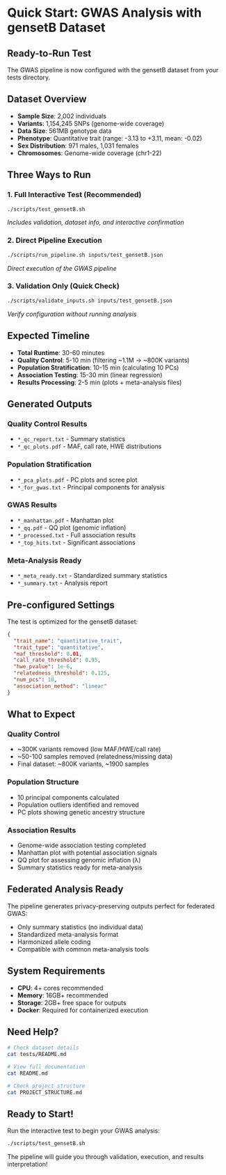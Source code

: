 # Quick Start: GWAS Analysis with gensetB Dataset

## Ready-to-Run Test

The GWAS pipeline is now configured with the gensetB dataset from your tests directory.

## Dataset Overview

- **Sample Size**: 2,002 individuals
- **Variants**: 1,154,245 SNPs (genome-wide coverage)
- **Data Size**: 561MB genotype data
- **Phenotype**: Quantitative trait (range: -3.13 to +3.11, mean: -0.02)
- **Sex Distribution**: 971 males, 1,031 females
- **Chromosomes**: Genome-wide coverage (chr1-22)

## Three Ways to Run

### 1. Full Interactive Test (Recommended)
```bash
./scripts/test_gensetB.sh
```
*Includes validation, dataset info, and interactive confirmation*

### 2. Direct Pipeline Execution
```bash
./scripts/run_pipeline.sh inputs/test_gensetB.json
```
*Direct execution of the GWAS pipeline*

### 3. Validation Only (Quick Check)
```bash
./scripts/validate_inputs.sh inputs/test_gensetB.json
```
*Verify configuration without running analysis*

## Expected Timeline

- **Total Runtime**: 30-60 minutes
- **Quality Control**: 5-10 min (filtering ~1.1M → ~800K variants)
- **Population Stratification**: 10-15 min (calculating 10 PCs)
- **Association Testing**: 15-30 min (linear regression)
- **Results Processing**: 2-5 min (plots + meta-analysis files)

## Generated Outputs

### Quality Control Results
- `*_qc_report.txt` - Summary statistics
- `*_qc_plots.pdf` - MAF, call rate, HWE distributions

### Population Stratification
- `*_pca_plots.pdf` - PC plots and scree plot
- `*_for_gwas.txt` - Principal components for analysis

### GWAS Results
- `*_manhattan.pdf` - Manhattan plot
- `*_qq.pdf` - QQ plot (genomic inflation)
- `*_processed.txt` - Full association results
- `*_top_hits.txt` - Significant associations

### Meta-Analysis Ready
- `*_meta_ready.txt` - Standardized summary statistics
- `*_summary.txt` - Analysis report

## Pre-configured Settings

The test is optimized for the gensetB dataset:

```json
{
  "trait_name": "quantitative_trait",
  "trait_type": "quantitative",
  "maf_threshold": 0.01,
  "call_rate_threshold": 0.95,
  "hwe_pvalue": 1e-6,
  "relatedness_threshold": 0.125,
  "num_pcs": 10,
  "association_method": "linear"
}
```

## What to Expect

### Quality Control
- ~300K variants removed (low MAF/HWE/call rate)
- ~50-100 samples removed (relatedness/missing data)
- Final dataset: ~800K variants, ~1900 samples

### Population Structure
- 10 principal components calculated
- Population outliers identified and removed
- PC plots showing genetic ancestry structure

### Association Results
- Genome-wide association testing completed
- Manhattan plot with potential association signals
- QQ plot for assessing genomic inflation (λ)
- Summary statistics ready for meta-analysis

## Federated Analysis Ready

The pipeline generates privacy-preserving outputs perfect for federated GWAS:
- Only summary statistics (no individual data)
- Standardized meta-analysis format
- Harmonized allele coding
- Compatible with common meta-analysis tools

## System Requirements

- **CPU**: 4+ cores recommended
- **Memory**: 16GB+ recommended
- **Storage**: 2GB+ free space for outputs
- **Docker**: Required for containerized execution

## Need Help?

```bash
# Check dataset details
cat tests/README.md

# View full documentation
cat README.md

# Check project structure
cat PROJECT_STRUCTURE.md
```

## Ready to Start!

Run the interactive test to begin your GWAS analysis:

```bash
./scripts/test_gensetB.sh
```

The pipeline will guide you through validation, execution, and results interpretation! 